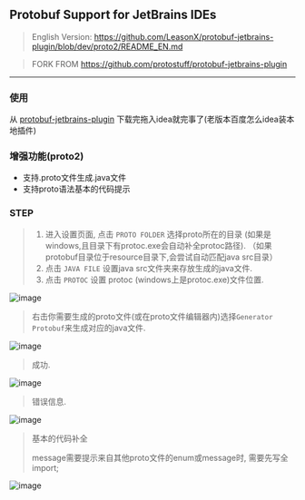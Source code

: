 ## Protobuf Support for JetBrains IDEs

> English Version: https://github.com/LeasonX/protobuf-jetbrains-plugin/blob/dev/proto2/README_EN.md

> FORK FROM https://github.com/protostuff/protobuf-jetbrains-plugin

---

### 使用
从 [protobuf-jetbrains-plugin](https://github.com/LeasonX/protobuf-jetbrains-plugin/files/4581290/protobuf-jetbrains-plugin-0.13.0.zip) 下载完拖入idea就完事了(老版本百度怎么idea装本地插件)

### 增强功能(proto2)

- 支持.proto文件生成.java文件
- 支持proto语法基本的代码提示

### STEP

> 1. 进入设置页面, 点击 `PROTO FOLDER` 选择proto所在的目录
    (如果是windows,且目录下有protoc.exe会自动补全protoc路径).
    （如果protobuf目录位于resource目录下,会尝试自动匹配java src目录）
> 2. 点击 `JAVA FILE` 设置java src文件夹来存放生成的java文件.
> 3. 点击 `PROTOC` 设置 protoc (windows上是protoc.exe)文件位置.

![image](https://raw.githubusercontent.com/wiki/LeasonX/protobuf-jetbrains-plugin/proto%20setting.png)

> 右击你需要生成的proto文件(或在proto文件编辑器内)选择`Generator Protobuf`来生成对应的java文件.

![image](https://raw.githubusercontent.com/wiki/LeasonX/protobuf-jetbrains-plugin/right%20click.png)

> 成功.

![image](https://raw.githubusercontent.com/wiki/LeasonX/protobuf-jetbrains-plugin/ok%20hint.png)

> 错误信息.

![image](https://raw.githubusercontent.com/wiki/LeasonX/protobuf-jetbrains-plugin/error%20hint.png)

> 基本的代码补全
>
>message需要提示来自其他proto文件的enum或message时, 需要先写全import;

![image](https://raw.githubusercontent.com/wiki/LeasonX/protobuf-jetbrains-plugin/code%20completion.png)
